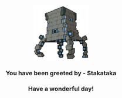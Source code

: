 <p align="center">
    <img src="https://raw.githubusercontent.com/PokeAPI/sprites/master/sprites/pokemon/805.png" width="150" height="150">
</p>
<h3 align="center">You have been greeted by - <b>Stakataka</b></h3>
<h3 align="center">Have a wonderful day!</h3>
